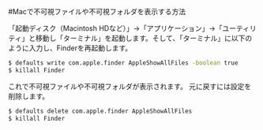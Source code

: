 #Macで不可視ファイルや不可視フォルダを表示する方法

「起動ディスク（Macintosh HDなど）」→「アプリケーション」→「ユーティリティ」と移動し「ターミナル」を起動します。そして、「ターミナル」に以下のように入力し、Finderを再起動します。

```bash
$ defaults write com.apple.finder AppleShowAllFiles -boolean true
$ killall Finder
```

これで不可視ファイルや不可視フォルダが表示されます。
元に戻すには設定を削除します。

```bash
$ defaults delete com.apple.finder AppleShowAllFiles
$ killall Finder
```

